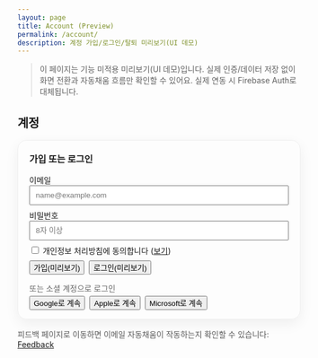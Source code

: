 ```yaml
---
layout: page
title: Account (Preview)
permalink: /account/
description: 계정 가입/로그인/탈퇴 미리보기(UI 데모)
---
```


> 이 페이지는 기능 미적용 미리보기(UI 데모)입니다. 실제 인증/데이터 저장 없이 화면 전환과 자동채움 흐름만 확인할 수 있어요. 실제 연동 시 Firebase Auth로 대체됩니다.

## 계정

<div id="auth-preview" class="auth-preview card-glow" style="padding:1rem 1.25rem; border-radius:16px;">
  <div class="state state-out">
    <h3 style="margin:.25rem 0 1rem;">가입 또는 로그인</h3>
    <form id="auth-form" onsubmit="return false;">
      <label>이메일<br>
        <input name="email" type="email" required placeholder="name@example.com" style="width:100%">
      </label>
      <label>비밀번호<br>
        <input name="password" type="password" required minlength="8" placeholder="8자 이상" style="width:100%">
      </label>
      <label style="display:block; margin:.5rem 0;">
        <input id="agree" type="checkbox" required>
        <span>개인정보 처리방침에 동의합니다 (<a href="/privacy/" target="_blank" rel="noopener">보기</a>)</span>
      </label>
      <div style="display:flex; gap:.5rem; margin-top:.5rem;">
        <button class="btn btn--alt-gradient" id="btn-signup">가입(미리보기)</button>
        <button class="btn" id="btn-signin">로그인(미리보기)</button>
      </div>
    </form>
    <div style="margin:.75rem 0 .25rem; color:rgba(0,0,0,.6);">또는 소셜 계정으로 로그인</div>
    <div style="display:flex; gap:.5rem; flex-wrap:wrap;">
      <button class="btn" id="btn-google">Google로 계속</button>
      <button class="btn" id="btn-apple">Apple로 계속</button>
      <button class="btn" id="btn-ms">Microsoft로 계속</button>
    </div>
  </div>
  <div class="state state-in" style="display:none;">
    <h3 style="margin:.25rem 0 .5rem;">로그인 상태</h3>
    <p style="margin:0 0 .5rem;">안녕하세요, <strong class="js-email">user@example.com</strong></p>
    <div style="display:flex; gap:.5rem;">
      <button class="btn" id="btn-signout">로그아웃(미리보기)</button>
      <button class="btn btn--outline" id="btn-delete">회원 탈퇴(미리보기)</button>
    </div>
  </div>
</div>

<p style="margin-top:1rem; color:rgba(0,0,0,.65);">피드백 페이지로 이동하면 이메일 자동채움이 작동하는지 확인할 수 있습니다: <a href="/feedback/">Feedback</a></p>

<script>
(function(){
  const root = document.getElementById('auth-preview');
  const out = root.querySelector('.state-out');
  const inn = root.querySelector('.state-in');
  const emailSpan = root.querySelector('.js-email');
  const form = document.getElementById('auth-form');
  const btnSignup = document.getElementById('btn-signup');
  const btnSignin = document.getElementById('btn-signin');
  const btnSignout = document.getElementById('btn-signout');
  const btnDelete = document.getElementById('btn-delete');
  const btnGoogle = document.getElementById('btn-google');
  const btnApple = document.getElementById('btn-apple');
  const btnMs = document.getElementById('btn-ms');

  function onSignedIn(email){ emailSpan.textContent = email; out.style.display = 'none'; inn.style.display = ''; }
  function onSignedOut(){ out.style.display = ''; inn.style.display = 'none'; }

  btnSignup.addEventListener('click', function(){
    if(!form.reportValidity()) return;
    if(!document.getElementById('agree').checked){ alert('개인정보 처리방침에 동의해 주세요.'); return; }
    const email = form.email.value.trim();
    AuthBridge.emailSignUp(email, form.password.value).then(function(){
      onSignedIn(email);
      alert('가입(미리보기 또는 실제): 처리 완료');
    }).catch(function(e){ alert('가입 실패: '+ (e && e.message || e)); });
  });
  btnSignin.addEventListener('click', function(){
    if(!form.reportValidity()) return;
    const email = form.email.value.trim();
    AuthBridge.emailSignIn(email, form.password.value).then(function(){
      onSignedIn(email);
      alert('로그인(미리보기 또는 실제): 처리 완료');
    }).catch(function(e){ alert('로그인 실패: '+ (e && e.message || e)); });
  });
  btnSignout.addEventListener('click', function(){ AuthBridge.signOut().then(onSignedOut); });
  btnDelete.addEventListener('click', function(){
    if(confirm('정말로 회원 탈퇴를 진행할까요?')){ AuthBridge.deleteUser().then(function(){ onSignedOut(); alert('탈퇴 완료'); }); }
  });

  function oauth(name){
    AuthBridge.signInWith(name).then(function(res){
      var user = (res && res.user) || AuthBridge.currentUser() || {};
      var email = user.email || 'user@example.com';
      onSignedIn(email);
      alert(name+' 로그인 완료');
    }).catch(function(e){ alert(name+' 로그인 실패: '+ (e && e.message || e)); });
  }
  btnGoogle.addEventListener('click', function(){ oauth('google'); });
  btnApple.addEventListener('click', function(){ oauth('apple'); });
  btnMs.addEventListener('click', function(){ oauth('microsoft'); });

  // State sync
  AuthBridge.onChange(function(user){
    if(user && user.email){ onSignedIn(user.email); } else { onSignedOut(); }
  });
})();
</script>

<style>
.card-glow{ border:1px solid rgba(0,0,0,.06); border-radius:16px; box-shadow:0 8px 24px rgba(0,0,0,.06); }
label{ display:block; margin:.5rem 0; }
input[type="email"],input[type="password"]{ padding:.5rem .6rem; }
</style>
